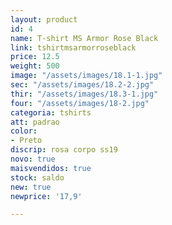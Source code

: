 ```yaml
---
layout: product
id: 4
name: T-shirt MS Armor Rose Black
link: tshirtmsarmorroseblack
price: 12.5
weight: 500
image: "/assets/images/18.1-1.jpg"
sec: "/assets/images/18.2-2.jpg"
thir: "/assets/images/18.3-1.jpg"
four: "/assets/images/18-2.jpg"
categoria: tshirts
att: padrao
color:
- Preto
discrip: rosa corpo ss19
novo: true
maisvendidos: true
stock: saldo
new: true
newprice: '17,9'

---
```

